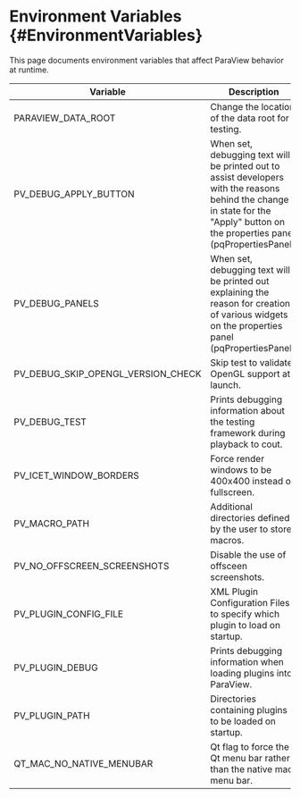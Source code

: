 Environment Variables       {#EnvironmentVariables}
=====================

This page documents environment variables that affect ParaView behavior at
runtime.

Variable | Description
---------|---------------------------------------------------------
PARAVIEW_DATA_ROOT  | Change the location of the data root for testing.
PV_DEBUG_APPLY_BUTTON | When set, debugging text will be printed out to assist developers with the reasons behind the change in state for the "Apply" button on the properties panel (pqPropertiesPanel).
PV_DEBUG_PANELS | When set, debugging text will be printed out explaining the reason for creation of various widgets on the properties panel (pqPropertiesPanel).
PV_DEBUG_SKIP_OPENGL_VERSION_CHECK | Skip test to validate OpenGL support at launch.
PV_DEBUG_TEST | Prints debugging information about the testing framework during playback to cout.
PV_ICET_WINDOW_BORDERS | Force render windows to be 400x400 instead of fullscreen.
PV_MACRO_PATH | Additional directories defined by the user to store macros.
PV_NO_OFFSCREEN_SCREENSHOTS | Disable the use of offsceen screenshots.
PV_PLUGIN_CONFIG_FILE | XML Plugin Configuration Files to specify which plugin to load on startup.
PV_PLUGIN_DEBUG | Prints debugging information when loading plugins into ParaView.
PV_PLUGIN_PATH | Directories containing plugins to be loaded on startup.
QT_MAC_NO_NATIVE_MENUBAR | Qt flag to force the Qt menu bar rather than the native mac menu bar.
